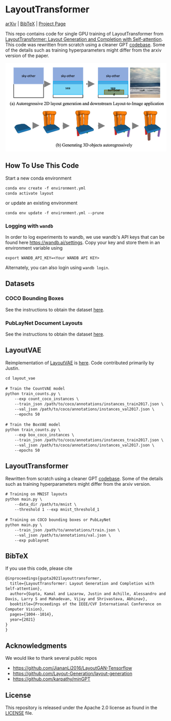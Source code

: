# LayoutTransformer

[arXiv](https://arxiv.org/abs/2006.14615) | [BibTeX](#bibtex) | [Project Page](https://kampta.github.io/layout)

This repo contains code for single GPU training of LayoutTransformer from
[LayoutTransformer: Layout Generation and Completion with Self-attention](https://arxiv.org/abs/2006.14615).
This code was rewritten from scratch using a cleaner GPT [codebase](https://github.com/karpathy/minGPT).
Some of the details such as training hyperparameters might differ from the arxiv version of the paper.

![teaser!](imgs/layout_teasor.jpg?raw=true)


## How To Use This Code

Start a new conda environment
```
conda env create -f environment.yml
conda activate layout
```
or update an existing environment

```
conda env update -f environment.yml --prune
```

### Logging with `wandb`

In order to log experiments to wandb, 
we use wandb's API keys that can be found here https://wandb.ai/settings.
Copy your key and store them in an environment variable using

```
export WANDB_API_KEY=<Your WANDB API KEY>
```

Alternately, you can also login using `wandb login`.

## Datasets

### COCO Bounding Boxes

See the instructions to obtain the dataset [here](https://cocodataset.org/).

### PubLayNet Document Layouts

See the instructions to obtain the dataset [here](https://github.com/ibm-aur-nlp/PubLayNet). 


## LayoutVAE

Reimplementation of [LayoutVAE](https://arxiv.org/abs/1907.10719) is [here](layout_vae).
Code contributed primarily by Justin.

```
cd layout_vae

# Train the CountVAE model
python train_counts.py \
    --exp count_coco_instances \
    --train_json /path/to/coco/annotations/instances_train2017.json \
    --val_json /path/to/coco/annotations/instances_val2017.json \
    --epochs 50

# Train the BoxVAE model
python train_counts.py \
    --exp box_coco_instances \
    --train_json /path/to/coco/annotations/instances_train2017.json \
    --val_json /path/to/coco/annotations/instances_val2017.json \
    --epochs 50
```

## LayoutTransformer

Rewritten from scratch using a cleaner GPT [codebase](https://github.com/karpathy/minGPT).
Some of the details such as training hyperparameters might differ from the arxiv version.

```
# Training on MNIST layouts
python main.py \
    --data_dir /path/to/mnist \
    --threshold 1 --exp mnist_threshold_1
    
# Training on COCO bounding boxes or PubLayNet
python main.py \
    --train_json /path/to/annotations/train.json \
    --val_json /path/to/annotations/val.json \
    --exp publaynet
```

## BibTeX

If you use this code, please cite
```text
@inproceedings{gupta2021layouttransformer,
  title={LayoutTransformer: Layout Generation and Completion with Self-attention},
  author={Gupta, Kamal and Lazarow, Justin and Achille, Alessandro and Davis, Larry S and Mahadevan, Vijay and Shrivastava, Abhinav},
  booktitle={Proceedings of the IEEE/CVF International Conference on Computer Vision},
  pages={1004--1014},
  year={2021}
}
}
```

## Acknowledgments

We would like to thank several public repos

* https://github.com/JiananLi2016/LayoutGAN-Tensorflow
* https://github.com/Layout-Generation/layout-generation
* https://github.com/karpathy/minGPT


## License

This repository is released under the Apache 2.0 license as found in the [LICENSE](LICENSE) file.
